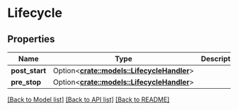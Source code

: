# Lifecycle

## Properties

Name | Type | Description | Notes
------------ | ------------- | ------------- | -------------
**post_start** | Option<[**crate::models::LifecycleHandler**](LifecycleHandler.md)> |  | [optional]
**pre_stop** | Option<[**crate::models::LifecycleHandler**](LifecycleHandler.md)> |  | [optional]

[[Back to Model list]](../README.md#documentation-for-models) [[Back to API list]](../README.md#documentation-for-api-endpoints) [[Back to README]](../README.md)


